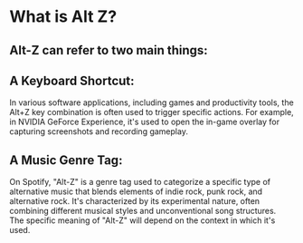 # What is Alt Z?

## Alt-Z can refer to two main things:
## A Keyboard Shortcut:
In various software applications, including games and productivity tools, the Alt+Z key combination is often used to trigger specific actions. For example, in NVIDIA GeForce Experience, it's used to open the in-game overlay for capturing screenshots and recording gameplay.   
## A Music Genre Tag:
On Spotify, "Alt-Z" is a genre tag used to categorize a specific type of alternative music that blends elements of indie rock, punk rock, and alternative rock. It's characterized by its experimental nature, often combining different musical styles and unconventional song structures.   
The specific meaning of "Alt-Z" will depend on the context in which it's used.

